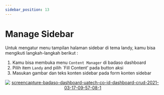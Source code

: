 ```yaml
---
sidebar_position: 13
---
```


# Manage Sidebar

Untuk mengatur menu tampilan halaman sidebar di tema landy, kamu bisa mengikuti langkah-langkah berikut :
1. Kamu bisa membuka menu `Content Manager` di badaso dashboard
2. Pilih item `Landy` and pilih `Fill Content' pada button aksi
3. Masukan gambar dan teks konten sidebar  pada form konten sidebar
<p align="center">
   <a href="https://badaso-docs.uatech.co.id/">
   <img src="http://localhost:3000/img/sidebar-content.png" alt="screencapture-badaso-dashboard-uatech-co-id-dashboard-crud-2021-03-17-09-57-08-1" />
  </a>
</p>

